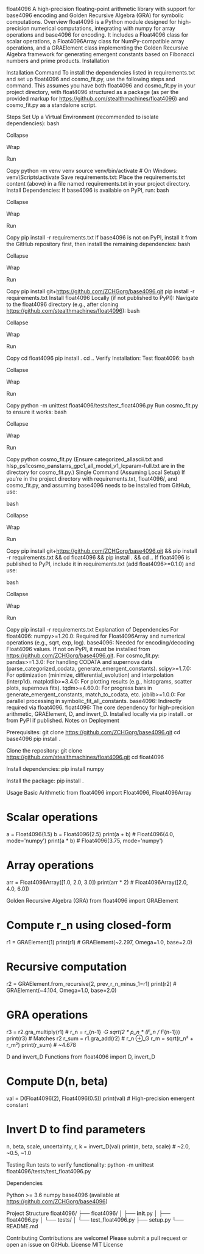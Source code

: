 float4096
A high-precision floating-point arithmetic library with support for base4096 encoding and Golden Recursive Algebra (GRA) for symbolic computations.
Overview
float4096 is a Python module designed for high-precision numerical computations, integrating with numpy for array operations and base4096 for encoding. It includes a Float4096 class for scalar operations, a Float4096Array class for NumPy-compatible array operations, and a GRAElement class implementing the Golden Recursive Algebra framework for generating emergent constants based on Fibonacci numbers and prime products.
Installation

Installation Command
To install the dependencies listed in requirements.txt and set up float4096 and cosmo_fit.py, use the following steps and command. This assumes you have both float4096 and cosmo_fit.py in your project directory, with float4096 structured as a package (as per the provided markup for https://github.com/stealthmachines/float4096) and cosmo_fit.py as a standalone script.

Steps
Set Up a Virtual Environment (recommended to isolate dependencies):
bash

Collapse

Wrap

Run

Copy
python -m venv venv
source venv/bin/activate  # On Windows: venv\Scripts\activate
Save requirements.txt:
Place the requirements.txt content (above) in a file named requirements.txt in your project directory.
Install Dependencies:
If base4096 is available on PyPI, run:
bash

Collapse

Wrap

Run

Copy
pip install -r requirements.txt
If base4096 is not on PyPI, install it from the GitHub repository first, then install the remaining dependencies:
bash

Collapse

Wrap

Run

Copy
pip install git+https://github.com/ZCHGorg/base4096.git
pip install -r requirements.txt
Install float4096 Locally (if not published to PyPI):
Navigate to the float4096 directory (e.g., after cloning https://github.com/stealthmachines/float4096):
bash

Collapse

Wrap

Run

Copy
cd float4096
pip install .
cd ..
Verify Installation:
Test float4096:
bash

Collapse

Wrap

Run

Copy
python -m unittest float4096/tests/test_float4096.py
Run cosmo_fit.py to ensure it works:
bash

Collapse

Wrap

Run

Copy
python cosmo_fit.py
(Ensure categorized_allascii.txt and hlsp_ps1cosmo_panstarrs_gpc1_all_model_v1_lcparam-full.txt are in the directory for cosmo_fit.py.)
Single Command (Assuming Local Setup)
If you’re in the project directory with requirements.txt, float4096/, and cosmo_fit.py, and assuming base4096 needs to be installed from GitHub, use:

bash

Collapse

Wrap

Run

Copy
pip install git+https://github.com/ZCHGorg/base4096.git && pip install -r requirements.txt && cd float4096 && pip install . && cd ..
If float4096 is published to PyPI, include it in requirements.txt (add float4096>=0.1.0) and use:

bash

Collapse

Wrap

Run

Copy
pip install -r requirements.txt
Explanation of Dependencies
For float4096:
numpy>=1.20.0: Required for Float4096Array and numerical operations (e.g., sqrt, exp, log).
base4096: Needed for encoding/decoding Float4096 values. If not on PyPI, it must be installed from https://github.com/ZCHGorg/base4096.git.
For cosmo_fit.py:
pandas>=1.3.0: For handling CODATA and supernova data (parse_categorized_codata, generate_emergent_constants).
scipy>=1.7.0: For optimization (minimize, differential_evolution) and interpolation (interp1d).
matplotlib>=3.4.0: For plotting results (e.g., histograms, scatter plots, supernova fits).
tqdm>=4.60.0: For progress bars in generate_emergent_constants, match_to_codata, etc.
joblib>=1.0.0: For parallel processing in symbolic_fit_all_constants.
base4096: Indirectly required via float4096.
float4096: The core dependency for high-precision arithmetic, GRAElement, D, and invert_D. Installed locally via pip install . or from PyPI if published.
Notes on Deployment

Prerequisites:
git clone https://github.com/ZCHGorg/base4096.git
cd base4096
pip install .

Clone the repository:
git clone https://github.com/stealthmachines/float4096.git
cd float4096

Install dependencies:
pip install numpy

Install the package:
pip install .

Usage
Basic Arithmetic
from float4096 import Float4096, Float4096Array

# Scalar operations
a = Float4096(1.5)
b = Float4096(2.5)
print(a + b)  # Float4096(4.0, mode='numpy')
print(a * b)  # Float4096(3.75, mode='numpy')

# Array operations
arr = Float4096Array([1.0, 2.0, 3.0])
print(arr * 2)  # Float4096Array([2.0, 4.0, 6.0])

Golden Recursive Algebra (GRA)
from float4096 import GRAElement

# Compute r_n using closed-form
r1 = GRAElement(1)
print(r1)  # GRAElement(~2.297, Omega=1.0, base=2.0)

# Recursive computation
r2 = GRAElement.from_recursive(2, prev_r_n_minus_1=r1)
print(r2)  # GRAElement(~4.104, Omega=1.0, base=2.0)

# GRA operations
r3 = r2.gra_multiply(r1)  # r_n = r_{n-1} ·_G sqrt(2 * p_n * (F_n / F_{n-1}))
print(r3)  # Matches r2
r_sum = r1.gra_add(r2)  # r_n ⊕_G r_m = sqrt(r_n² + r_m²)
print(r_sum)  # ~4.678

D and invert_D Functions
from float4096 import D, invert_D

# Compute D(n, beta)
val = D(Float4096(2), Float4096(0.5))
print(val)  # High-precision emergent constant

# Invert D to find parameters
n, beta, scale, uncertainty, r, k = invert_D(val)
print(n, beta, scale)  # ~2.0, ~0.5, ~1.0

Testing
Run tests to verify functionality:
python -m unittest float4096/tests/test_float4096.py

Dependencies

Python >= 3.6
numpy
base4096 (available at https://github.com/ZCHGorg/base4096)

Project Structure
float4096/
├── float4096/
│   ├── __init__.py
│   ├── float4096.py
│   └── tests/
│       └── test_float4096.py
├── setup.py
└── README.md

Contributing
Contributions are welcome! Please submit a pull request or open an issue on GitHub.
License
MIT License
